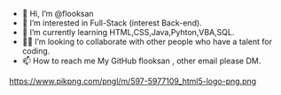 - 👋 Hi, I’m @flooksan
- 👀 I’m interested in Full-Stack (interest Back-end).
- 🌱 I’m currently learning HTML,CSS,Java,Pyhton,VBA,SQL.
- 💪🤟 I’m looking to collaborate with other people who have a talent for coding.
- 📫 How to reach me My GitHub flooksan , other email please DM.

https://www.pikpng.com/pngl/m/597-5977109_html5-logo-png.png
<!---
flooksan/flooksan is a ✨ special ✨ repository because its `README.md` (this file) appears on your GitHub profile.
You can click the Preview link to take a look at your changes.
--->
